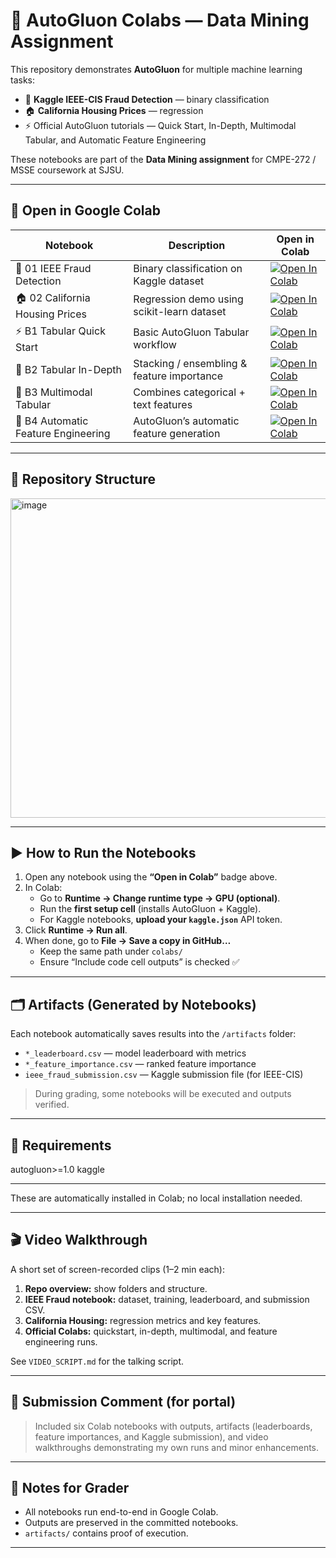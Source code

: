 # 🧠 AutoGluon Colabs — Data Mining Assignment

This repository demonstrates **AutoGluon** for multiple machine learning tasks:
- 🧩 **Kaggle IEEE-CIS Fraud Detection** — binary classification  
- 🏠 **California Housing Prices** — regression  
- ⚡ Official AutoGluon tutorials — Quick Start, In-Depth, Multimodal Tabular, and Automatic Feature Engineering  

These notebooks are part of the **Data Mining assignment** for CMPE-272 / MSSE coursework at SJSU.

---

## 🚀 Open in Google Colab

| Notebook | Description | Open in Colab |
|-----------|--------------|---------------|
| 🧩 01 IEEE Fraud Detection | Binary classification on Kaggle dataset | [![Open In Colab](https://colab.research.google.com/assets/colab-badge.svg)](https://colab.research.google.com/github/anuradha1105/Autogluon/blob/main/colabs/01_ieee-fraud-autogluon.ipynb) |
| 🏠 02 California Housing Prices | Regression demo using scikit-learn dataset | [![Open In Colab](https://colab.research.google.com/assets/colab-badge.svg)](https://colab.research.google.com/github/anuradha1105/Autogluon/blob/main/colabs/02_california-housing-autogluon.ipynb) |
| ⚡ B1 Tabular Quick Start | Basic AutoGluon Tabular workflow | [![Open In Colab](https://colab.research.google.com/assets/colab-badge.svg)](https://colab.research.google.com/github/anuradha1105/Autogluon/blob/main/colabs/B1_tabular-quickstart.ipynb) |
| 🧠 B2 Tabular In-Depth | Stacking / ensembling & feature importance | [![Open In Colab](https://colab.research.google.com/assets/colab-badge.svg)](https://colab.research.google.com/github/anuradha1105/Autogluon/blob/main/colabs/B2_tabular-indepth.ipynb) |
| 🧬 B3 Multimodal Tabular | Combines categorical + text features | [![Open In Colab](https://colab.research.google.com/assets/colab-badge.svg)](https://colab.research.google.com/github/anuradha1105/Autogluon/blob/main/colabs/B3_tabular-multimodal.ipynb) |
| 🔧 B4 Automatic Feature Engineering | AutoGluon’s automatic feature generation | [![Open In Colab](https://colab.research.google.com/assets/colab-badge.svg)](https://colab.research.google.com/github/anuradha1105/Autogluon/blob/main/colabs/B4_tabular-feature-engineering.ipynb) |

---

## 📂 Repository Structure


<img width="580" height="511" alt="image" src="https://github.com/user-attachments/assets/3fd3828a-7e03-4e37-afb1-c9b73ee1f7e2" />



---

## ▶️ How to Run the Notebooks

1. Open any notebook using the **“Open in Colab”** badge above.
2. In Colab:
   - Go to **Runtime → Change runtime type → GPU (optional)**.
   - Run the **first setup cell** (installs AutoGluon + Kaggle).
   - For Kaggle notebooks, **upload your `kaggle.json`** API token.
3. Click **Runtime → Run all**.
4. When done, go to **File → Save a copy in GitHub…**  
   - Keep the same path under `colabs/`  
   - Ensure “Include code cell outputs” is checked ✅

---

## 🗂 Artifacts (Generated by Notebooks)

Each notebook automatically saves results into the `/artifacts` folder:
- `*_leaderboard.csv` — model leaderboard with metrics
- `*_feature_importance.csv` — ranked feature importance
- `ieee_fraud_submission.csv` — Kaggle submission file (for IEEE-CIS)

> During grading, some notebooks will be executed and outputs verified.

---

## 🧪 Requirements

autogluon>=1.0
kaggle

---


These are automatically installed in Colab; no local installation needed.

---

## 🎬 Video Walkthrough

A short set of screen-recorded clips (1–2 min each):

1. **Repo overview:** show folders and structure.  
2. **IEEE Fraud notebook:** dataset, training, leaderboard, and submission CSV.  
3. **California Housing:** regression metrics and key features.  
4. **Official Colabs:** quickstart, in-depth, multimodal, and feature engineering runs.

See `VIDEO_SCRIPT.md` for the talking script.

---

## 🧾 Submission Comment (for portal)
> Included six Colab notebooks with outputs, artifacts (leaderboards, feature importances, and Kaggle submission), and video walkthroughs demonstrating my own runs and minor enhancements.

---

## 🧠 Notes for Grader
- All notebooks run end-to-end in Google Colab.  
- Outputs are preserved in the committed notebooks.  
- `artifacts/` contains proof of execution.  

---
 

